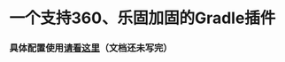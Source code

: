 # 一个支持360、乐固加固的Gradle插件
### 具体配置使用[请看这里](http://blog.tomlezen.com/2019/01/22/android-reinforce-use-manual/#more)（文档还未写完）
